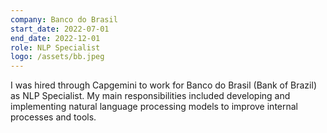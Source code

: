```yaml
---
company: Banco do Brasil
start_date: 2022-07-01
end_date: 2022-12-01
role: NLP Specialist
logo: /assets/bb.jpeg
---
```


I was hired through Capgemini to work for Banco do Brasil (Bank of Brazil) as NLP Specialist. My main responsibilities included developing and implementing natural language processing models to improve internal processes and tools.

